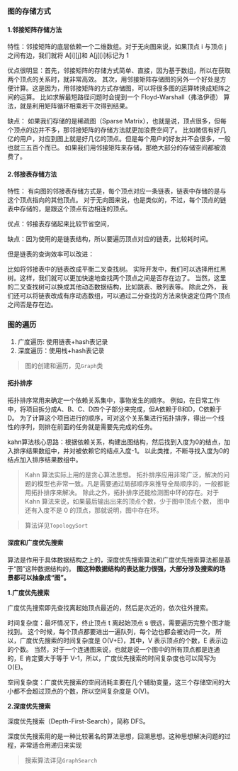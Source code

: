 ### 图的存储方式

#### 1.邻接矩阵存储方法

特性：邻接矩阵的底层依赖一个二维数组。对于无向图来说，如果顶点 i 与顶点 j 之间有边，我们就将 A[i][j]和 A[j][i]标记为 1

优点很明显：首先，邻接矩阵的存储方式简单、直接，因为基于数组，所以在获取两个顶点的关系时，就非常高效。
其次，用邻接矩阵存储图的另外一个好处是方便计算。这是因为，用邻接矩阵的方式存储图，可以将很多图的运算转换成矩阵之间的运算。
比如求解最短路径问题时会提到一个 Floyd-Warshall（弗洛伊德） 算法，就是利用矩阵循环相乘若干次得到结果。

缺点： 如果我们存储的是稀疏图（Sparse Matrix），也就是说，顶点很多，但每个顶点的边并不多，那邻接矩阵的存储方法就更加浪费空间了。
比如微信有好几亿的用户，对应到图上就是好几亿的顶点。但是每个用户的好友并不会很多，一般也就三五百个而已。
如果我们用邻接矩阵来存储，那绝大部分的存储空间都被浪费了。

#### 2.邻接表存储方法

特性： 有向图的邻接表存储方式是，每个顶点对应一条链表，链表中存储的是与这个顶点指向的其他顶点。
对于无向图来说，也是类似的，不过，每个顶点的链表中存储的，是跟这个顶点有边相连的顶点。

优点：邻接表存储起来比较节省空间，

缺点：因为使用的是链表结构，所以要遍历顶点对应的链表，比较耗时间。

但是链表的查询效率可以改进：

比如将邻接表中的链表改成平衡二叉查找树。 实际开发中，我们可以选择用红黑树。这样，我们就可以更加快速地查找两个顶点之间是否存在边了。
当然，这里的二叉查找树可以换成其他动态数据结构，比如跳表、散列表等。
除此之外， 我们还可以将链表改成有序动态数组，可以通过二分查找的方法来快速定位两个顶点之间否是存在边。

### 图的遍历

1. 广度遍历: 使用链表+hash表记录
2. 深度遍历：使用栈+hash表记录

> 图的创建和遍历，见`Graph`类

#### 拓扑排序

拓扑排序常用来确定一个依赖关系集中，事物发生的顺序。
例如，在日常工作中，将项目拆分成A、B、C、D四个子部分来完成，但A依赖于B和D，C依赖于D。 
为了计算这个项目进行的顺序，可对这个关系集进行拓扑排序，得出一个线性的序列，则排在前面的任务就是需要先完成的任务。

kahn算法核心思路：根据依赖关系，构建出图结构，然后找到入度为0的结点，加入排序结果数组中，并对被依赖它的结点入度-1。
以此类推，不断寻找入度为0的结点加入排序结果数组中。

> Kahn 算法实际上用的是贪心算法思想。
> 拓扑排序应用非常广泛，解决的问题的模型也非常一致。凡是需要通过局部顺序来推导全局顺序的，一般都能用拓扑排序来解决。
> 除此之外，拓扑排序还能检测图中环的存在。对于 Kahn 算法来说，如果最后输出出来的顶点个数，少于图中顶点个数，
> 图中还有入度不是 0 的顶点，那就说明，图中存在环。

> 算法详见`TopologySort`

#### 深度和广度优先搜索

算法是作用于具体数据结构之上的，深度优先搜索算法和广度优先搜索算法都是基于“图”这种数据结构的。
**图这种数据结构的表达能力很强，大部分涉及搜索的场景都可以抽象成“图”。**

**1.广度优先搜索**

广度优先搜索即先查找离起始顶点最近的，然后是次近的，依次往外搜索。

时间复杂度：最坏情况下，终止顶点 t 离起始顶点 s 很远，需要遍历完整个图才能找到。
这个时候，每个顶点都要进出一遍队列，每个边也都会被访问一次，
所以，广度优先搜索的时间复杂度是 O(V+E)，其中，V 表示顶点的个数，E 表示边的个数。
当然，对于一个连通图来说，也就是说一个图中的所有顶点都是连通的，E 肯定要大于等于 V-1，所以，广度优先搜索的时间复杂度也可以简写为 O(E)。

空间复杂度：广度优先搜索的空间消耗主要在几个辅助变量，这三个存储空间的大小都不会超过顶点的个数，所以空间复杂度是 O(V)。

**2.深度优先搜索**

深度优先搜索（Depth-First-Search），简称 DFS。

深度优先搜索用的是一种比较著名的算法思想，回溯思想。这种思想解决问题的过程，非常适合用递归来实现

> 搜索算法详见`GraphSearch`